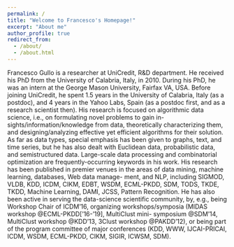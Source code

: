 ```yaml
---
permalink: /
title: "Welcome to Francesco's Homepage!"
excerpt: "About me"
author_profile: true
redirect_from: 
  - /about/
  - /about.html
---
```



Francesco Gullo is a researcher at UniCredit, R&D department. He received his PhD from the University of Calabria, Italy, in 2010. During his PhD, he was an intern at the George Mason University, Fairfax VA, USA. Before joining UniCredit, he spent 1.5 years in the University of Calabria, Italy (as a postdoc), and 4 years in the Yahoo Labs, Spain (as a postdoc first, and as a research scientist then).
His research is focused on algorithmic data science, i.e., on formulating novel problems to gain in- sights/information/knowledge from data, theoretically characterizing them, and designing/analyzing effective yet efficient algorithms for their solution. As far as data types, special emphasis has been given to graphs, text, and time series, but he has also dealt with Euclidean data, probabilistic data, and semistructured data. Large-scale data processing and combinatorial optimization are frequently-occurring keywords in his work. His research has been published in premier venues in the areas of data mining, machine learning, databases, Web data manage- ment, and NLP, including SIGMOD, VLDB, KDD, ICDM, CIKM, EDBT, WSDM, ECML-PKDD, SDM, TODS, TKDE, TKDD, Machine Learning, DAMI, JCSS, Pattern Recognition.
He has also been active in serving the data-science scientific community, by, e.g., being Workshop Chair of ICDM’16, organizing workshops/symposia (MIDAS workshop @ECML-PKDD[’16-’19], MultiClust mini- symposium @SDM’14, MultiClust workshop @KDD’13, 3Clust workshop @PAKDD’12), or being part of the program committee of major conferences (KDD, WWW, IJCAI-PRICAI, ICDM, WSDM, ECML-PKDD, CIKM, SIGIR, ICWSM, SDM).